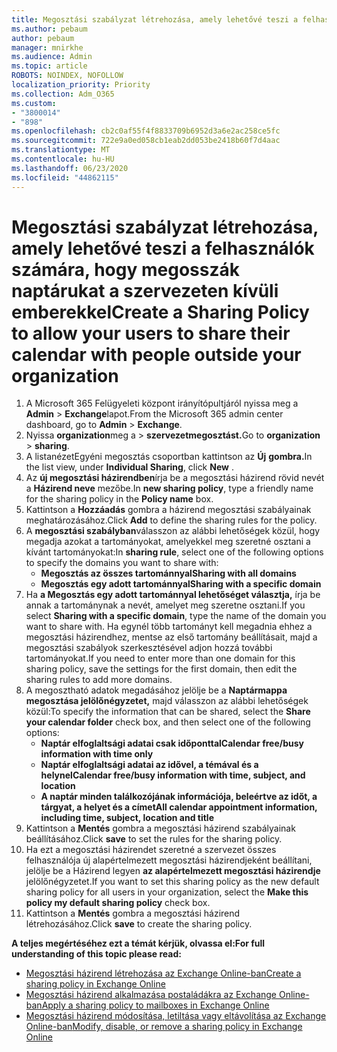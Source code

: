 ```yaml
---
title: Megosztási szabályzat létrehozása, amely lehetővé teszi a felhasználók számára, hogy megosszák naptárukat a szervezeten kívüli emberekkel
ms.author: pebaum
author: pebaum
manager: mnirkhe
ms.audience: Admin
ms.topic: article
ROBOTS: NOINDEX, NOFOLLOW
localization_priority: Priority
ms.collection: Adm_O365
ms.custom:
- "3800014"
- "898"
ms.openlocfilehash: cb2c0af55f4f8833709b6952d3a6e2ac258ce5fc
ms.sourcegitcommit: 722e9a0ed058cb1eab2dd053be2418b60f7d4aac
ms.translationtype: MT
ms.contentlocale: hu-HU
ms.lasthandoff: 06/23/2020
ms.locfileid: "44862115"
---
```

# <a name="create-a-sharing-policy-to-allow-your-users-to-share-their-calendar-with-people-outside-your-organization"></a><span data-ttu-id="57e25-102">Megosztási szabályzat létrehozása, amely lehetővé teszi a felhasználók számára, hogy megosszák naptárukat a szervezeten kívüli emberekkel</span><span class="sxs-lookup"><span data-stu-id="57e25-102">Create a Sharing Policy to allow your users to share their calendar with people outside your organization</span></span>

1. <span data-ttu-id="57e25-103">A Microsoft 365 Felügyeleti központ irányítópultjáról nyissa meg a **Admin**  >  **Exchange**lapot.</span><span class="sxs-lookup"><span data-stu-id="57e25-103">From the Microsoft 365 admin center dashboard, go to **Admin** > **Exchange**.</span></span>
2. <span data-ttu-id="57e25-104">Nyissa **organization**meg a  >  **szervezetmegosztást.**</span><span class="sxs-lookup"><span data-stu-id="57e25-104">Go to **organization** > **sharing**.</span></span>
3. <span data-ttu-id="57e25-105">A listanézetEgyéni megosztás csoportban kattintson az **Új** **gombra.**</span><span class="sxs-lookup"><span data-stu-id="57e25-105">In the list view, under **Individual Sharing**, click **New** .</span></span>
4. <span data-ttu-id="57e25-106">Az **új megosztási házirendben**írja be a megosztási házirend rövid nevét a **Házirend neve** mezőbe.</span><span class="sxs-lookup"><span data-stu-id="57e25-106">In **new sharing policy**, type a friendly name for the sharing policy in the **Policy name** box.</span></span>
5. <span data-ttu-id="57e25-107">Kattintson a **Hozzáadás** gombra a házirend megosztási szabályainak meghatározásához.</span><span class="sxs-lookup"><span data-stu-id="57e25-107">Click **Add**  to define the sharing rules for the policy.</span></span>
6. <span data-ttu-id="57e25-108">A **megosztási szabályban**válasszon az alábbi lehetőségek közül, hogy megadja azokat a tartományokat, amelyekkel meg szeretné osztani a kívánt tartományokat:</span><span class="sxs-lookup"><span data-stu-id="57e25-108">In **sharing rule**, select one of the following options to specify the domains you want to share with:</span></span>
    - <span data-ttu-id="57e25-109">**Megosztás az összes tartománnyal**</span><span class="sxs-lookup"><span data-stu-id="57e25-109">**Sharing with all domains**</span></span>
    - <span data-ttu-id="57e25-110">**Megosztás egy adott tartománnyal**</span><span class="sxs-lookup"><span data-stu-id="57e25-110">**Sharing with a specific domain**</span></span>
8. <span data-ttu-id="57e25-111">Ha **a Megosztás egy adott tartománnyal lehetőséget választja,** írja be annak a tartománynak a nevét, amelyet meg szeretne osztani.</span><span class="sxs-lookup"><span data-stu-id="57e25-111">If you select **Sharing with a specific domain**, type the name of the domain you want to share with.</span></span> <span data-ttu-id="57e25-112">Ha egynél több tartományt kell megadnia ehhez a megosztási házirendhez, mentse az első tartomány beállításait, majd a megosztási szabályok szerkesztésével adjon hozzá további tartományokat.</span><span class="sxs-lookup"><span data-stu-id="57e25-112">If you need to enter more than one domain for this sharing policy, save the settings for the first domain, then edit the sharing rules to add more domains.</span></span>
9. <span data-ttu-id="57e25-113">A megosztható adatok megadásához jelölje be a **Naptármappa megosztása jelölőnégyzetet,** majd válasszon az alábbi lehetőségek közül:</span><span class="sxs-lookup"><span data-stu-id="57e25-113">To specify the information that can be shared, select the **Share your calendar folder** check box, and then select one of the following options:</span></span>
    - <span data-ttu-id="57e25-114">**Naptár elfoglaltsági adatai csak időponttal**</span><span class="sxs-lookup"><span data-stu-id="57e25-114">**Calendar free/busy information with time only**</span></span>
    - <span data-ttu-id="57e25-115">**Naptár elfoglaltsági adatai az idővel, a témával és a helynel**</span><span class="sxs-lookup"><span data-stu-id="57e25-115">**Calendar free/busy information with time, subject, and location**</span></span>
    - <span data-ttu-id="57e25-116">**A naptár minden találkozójának információja, beleértve az időt, a tárgyat, a helyet és a címet**</span><span class="sxs-lookup"><span data-stu-id="57e25-116">**All calendar appointment information, including time, subject, location and title**</span></span>
11. <span data-ttu-id="57e25-117">Kattintson a **Mentés** gombra a megosztási házirend szabályainak beállításához.</span><span class="sxs-lookup"><span data-stu-id="57e25-117">Click **save** to set the rules for the sharing policy.</span></span>
12. <span data-ttu-id="57e25-118">Ha ezt a megosztási házirendet szeretné a szervezet összes felhasználója új alapértelmezett megosztási házirendjeként beállítani, jelölje be a Házirend legyen **az alapértelmezett megosztási házirendje** jelölőnégyzetet.</span><span class="sxs-lookup"><span data-stu-id="57e25-118">If you want to set this sharing policy as the new default sharing policy for all users in your organization, select the **Make this policy my default sharing policy** check box.</span></span>
13. <span data-ttu-id="57e25-119">Kattintson a **Mentés** gombra a megosztási házirend létrehozásához.</span><span class="sxs-lookup"><span data-stu-id="57e25-119">Click **save** to create the sharing policy.</span></span>  

<span data-ttu-id="57e25-120">**A teljes megértéséhez ezt a témát kérjük, olvassa el:**</span><span class="sxs-lookup"><span data-stu-id="57e25-120">**For full understanding of this topic please read:**</span></span>

- [<span data-ttu-id="57e25-121">Megosztási házirend létrehozása az Exchange Online-ban</span><span class="sxs-lookup"><span data-stu-id="57e25-121">Create a sharing policy in Exchange Online</span></span>](https://docs.microsoft.com/exchange/sharing/sharing-policies/create-a-sharing-policy)
- [<span data-ttu-id="57e25-122">Megosztási házirend alkalmazása postaládákra az Exchange Online-ban</span><span class="sxs-lookup"><span data-stu-id="57e25-122">Apply a sharing policy to mailboxes in Exchange Online</span></span>](https://docs.microsoft.com/exchange/sharing/sharing-policies/apply-a-sharing-policy)
- [<span data-ttu-id="57e25-123">Megosztási házirend módosítása, letiltása vagy eltávolítása az Exchange Online-ban</span><span class="sxs-lookup"><span data-stu-id="57e25-123">Modify, disable, or remove a sharing policy in Exchange Online</span></span>](https://docs.microsoft.com/exchange/sharing/sharing-policies/modify-a-sharing-policy)